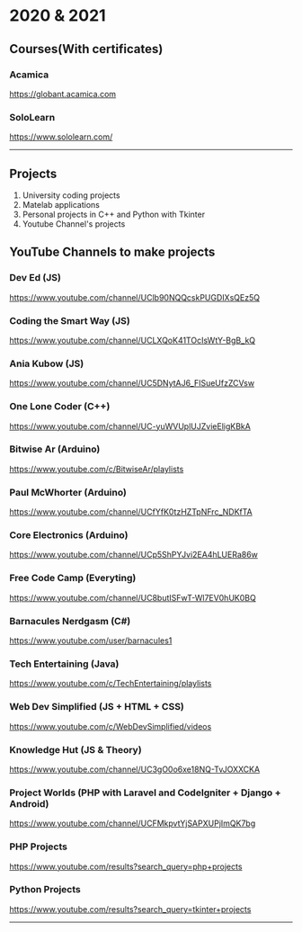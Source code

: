 # 2020 & 2021

## Courses(With certificates)

### Acamica
https://globant.acamica.com

### SoloLearn
https://www.sololearn.com/

---
## Projects

1. University coding projects
2. Matelab applications
3. Personal projects in C++ and Python with Tkinter
4. Youtube Channel's projects

## YouTube Channels to make projects

### Dev Ed (JS)
https://www.youtube.com/channel/UClb90NQQcskPUGDIXsQEz5Q

### Coding the Smart Way (JS)
https://www.youtube.com/channel/UCLXQoK41TOcIsWtY-BgB_kQ

### Ania Kubow (JS)
https://www.youtube.com/channel/UC5DNytAJ6_FISueUfzZCVsw

### One Lone Coder (C++)
https://www.youtube.com/channel/UC-yuWVUplUJZvieEligKBkA

### Bitwise Ar (Arduino)
https://www.youtube.com/c/BitwiseAr/playlists

### Paul McWhorter (Arduino)
https://www.youtube.com/channel/UCfYfK0tzHZTpNFrc_NDKfTA

### Core Electronics (Arduino)
https://www.youtube.com/channel/UCp5ShPYJvi2EA4hLUERa86w

### Free Code Camp (Everyting)
https://www.youtube.com/channel/UC8butISFwT-Wl7EV0hUK0BQ

### Barnacules Nerdgasm (C#)
https://www.youtube.com/user/barnacules1

### Tech Entertaining (Java)
https://www.youtube.com/c/TechEntertaining/playlists

### Web Dev Simplified (JS + HTML + CSS)
https://www.youtube.com/c/WebDevSimplified/videos

### Knowledge Hut (JS & Theory)
https://www.youtube.com/channel/UC3gO0o6xe18NQ-TvJOXXCKA

### Project Worlds (PHP with Laravel and CodeIgniter + Django + Android)
https://www.youtube.com/channel/UCFMkpvtYjSAPXUPjImQK7bg

### PHP Projects
https://www.youtube.com/results?search_query=php+projects

### Python Projects

https://www.youtube.com/results?search_query=tkinter+projects

---
